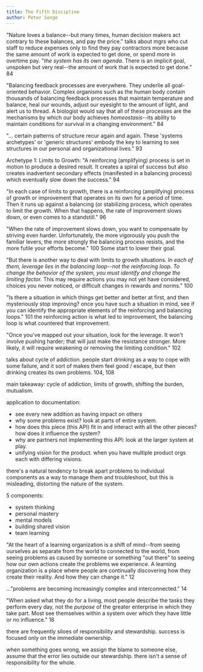 ```yaml
---
title: The Fifth Discipline
author: Peter Senge
---
```


"Nature loves a balance--but many times, human decision makers act contrary to these balances, and pay the price." talks about mgrs who cut staff to reduce expenses only to find they pay contractors more because the same amount of work is expected to get done, or spend more in overtime pay. "*the system has its own agenda*. There is an implicit goal, unspoken but very real--the amount of work that is expected to get done." 84

"Balancing feedback processes are everywhere. They underlie all goal-oriented behavior. Complex organisms such as the human body contain thousands of balancing feedback processes that maintain temperature and balance, heal our wounds, adjust our eyesight to the amount of light, and alert us to thread. A biologist would say that all of these processes are the mechanisms by which our body achieves *homeostasis*--its ability to maintain conditions for survival in a changing environment." 84


"... certain patterns of structure recur again and again. These 'systems archetypes' or 'generic structures' embody the key to learning to see structures in our personal and organizational lives." 93

Archetype 1: Limits to Growth: "A reinforcing (amplifying) process is set in motion to produce a desired result. It creates a spiral of success but also creates inadvertent secondary effects (manifested in a balancing process) which eventually slow down the success." 94

"In each case of limits to growth, there is a reinforcing (amplifying) process of growth or improvement that operates on its own for a period of time. Then it runs up against a balancing (or stabilizing process, which operates to limit the growth. When that happens, the rate of improvement slows down, or even comes to a standstill." 96

"When the rate of improvement slows down, you want to compensate by striving even harder. Unfortunately, the more vigorously you push the familiar levers, the more strongly the balancing process resists, and the more futile your efforts become." 100 Some start to lower their goal.

"But there is another way to deal with limits to growth situations. *In each of them, leverage lies in the balancing loop--not the reinforcing loop. To change the behavior of the system, you must identify and change the limiting factor.*  This may require actions you may not yet have considered, choices you never noticed, or difficult changes in rewards and norms." 100

"Is there a situation in which things get better and better at first, and then mysteriously stop improving? once you have such a situation in mind, see if you can identify the appropriate elements of the reinforcing and balancing loops." 101 the reinforcing action is what led to improvement, the balancing loop is what countered that improvement.

"Once you've mapped out your situation, look for the leverage. It won't involve pushing harder; that will just make the resistance stronger. More likely, it will require weakening or removing the limiting condition." 102

talks about cycle of addiction. people start drinking as a way to cope with some failure, and it sort of makes them feel good / escape, but then drinking creates its own problems. 104, 108


main takeaway: cycle of addiction, limits of growth, shifting the burden, mutualism.

application to documentation: 
- see every new addition as having impact on others
- why some problems exist? look at parts of entire system.
- how does this piece (this API) fit in and interact with all the other pieces? how does it influence the system?
- why are partners not implementing this API: look at the larger system at play.
- unifying vision for the product. when you have multiple product orgs each with differing visions.


there's a natural tendency to break apart problems to individual components as a way to manage them and troubleshoot, but this is misleading, distorting the nature of the system.

5 components:
- system thinking
- personal mastery
- mental models
- building shared vision
- team learning

"At the heart of a learning organization is a shift of mind--from seeing ourselves as separate from the world to connected to the world, from seeing problems as caused by someone or something "out there" to seeing how our own actions create the problems we experience. A learning organization is a place where people are continually discovering how they create their reality. And how they can change it." 12

..."problems are becoming increasingly complex and interconnected." 14


"When asked what they do for a living, most people describe the tasks they perform every day, not the *purpose* of the greater enterprise in which they take part. Most see themselves within a system over which they have little or no influence." 18

there are frequently siloes of responsibility and stewardship. success is focused only on the immediate ownership. 

when something goes wrong, we assign the blame to someone else, assume that the error lies outside our stewardship. there isn't a sense of responsibility for the whole.